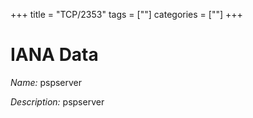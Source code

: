 +++
title = "TCP/2353"
tags = [""]
categories = [""]
+++

# IANA Data

_Name:_ pspserver

_Description:_ pspserver

